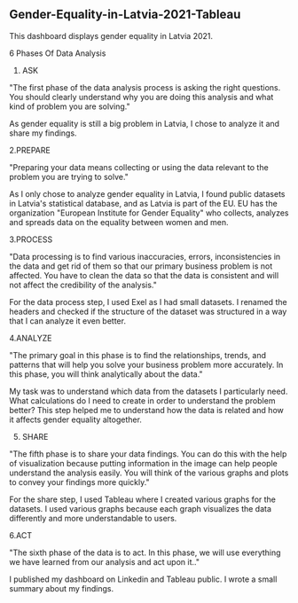 ## Gender-Equality-in-Latvia-2021-Tableau

This dashboard displays gender equality in Latvia 2021.

6 Phases Of Data Analysis

1. ASK

"The first phase of the data analysis process is asking the right questions. You should clearly understand why you are doing this analysis and what kind of problem you are solving." 

As gender equality is still a big problem in Latvia, I chose to analyze it and share my findings. 

2.PREPARE

"Preparing your data means collecting or using the data relevant to the problem you are trying to solve."

As I only chose to analyze gender equality in Latvia, I found public datasets in Latvia's statistical database, and as Latvia is part of the EU. EU has the organization "European Institute for Gender Equality" who collects, analyzes and spreads data on the equality between women and men.

3.PROCESS

"Data processing is to find various inaccuracies, errors, inconsistencies in the data and get rid of them so that our primary business problem is not affected. You have to clean the data so that the data is consistent and will not affect the credibility of the analysis."

For the data process step, I used Exel as I had small datasets. I renamed the headers and checked if the structure of the dataset was structured in a way that I can analyze it even better.

4.ANALYZE

"The primary goal in this phase is to find the relationships, trends, and patterns that will help you solve your business problem more accurately. In this phase, you will think analytically about the data."

My task was to understand which data from the datasets I particularly need. What calculations do I need to create in order to understand the problem better? This step helped me to understand how the data is related and how it affects gender equality altogether. 

5. SHARE

"The fifth phase is to share your data findings. You can do this with the help of visualization because putting information in the image can help people understand the analysis easily. You will think of the various graphs and plots to convey your findings more quickly."

For the share step, I used Tableau where I created various graphs for the datasets. I used various graphs because each graph visualizes the data differently and more understandable to users. 

6.ACT

"The sixth phase of the data is to act. In this phase, we will use everything we have learned from our analysis and act upon it.."

I published my dashboard on Linkedin and Tableau public. I wrote a small summary about my findings. 


 
 
